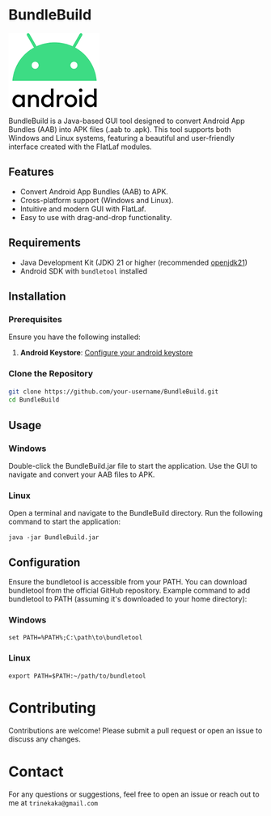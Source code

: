
# BundleBuild
![Android Icon](https://github.com/theTrine333/BundleBuild/blob/main/src/icons/android.png)

BundleBuild is a Java-based GUI tool designed to convert Android App Bundles (AAB) into APK files (.aab to .apk). This tool supports both Windows and Linux systems, featuring a beautiful and user-friendly interface created with the FlatLaf modules.

## Features

- Convert Android App Bundles (AAB) to APK.
- Cross-platform support (Windows and Linux).
- Intuitive and modern GUI with FlatLaf.
- Easy to use with drag-and-drop functionality.

## Requirements

- Java Development Kit (JDK) 21 or higher (recommended [openjdk21](https://openjdk.org/projects/jdk/21/))
- Android SDK with `bundletool` installed

## Installation

### Prerequisites

Ensure you have the following installed:
1. **Android Keystore**: [Configure your android keystore](https://developer.android.com/privacy-and-security/keystore)

### Clone the Repository

```sh
git clone https://github.com/your-username/BundleBuild.git
cd BundleBuild
```

## Usage
### Windows
  Double-click the BundleBuild.jar file to start the application.
  Use the GUI to navigate and convert your AAB files to APK.

### Linux
  Open a terminal and navigate to the BundleBuild directory.
  Run the following command to start the application:
    
    java -jar BundleBuild.jar

## Configuration
Ensure the bundletool is accessible from your PATH. You can download bundletool from the official GitHub repository.
Example command to add bundletool to PATH (assuming it's downloaded to your home directory):

### Windows
    set PATH=%PATH%;C:\path\to\bundletool

### Linux
    export PATH=$PATH:~/path/to/bundletool

# Contributing

Contributions are welcome! Please submit a pull request or open an issue to discuss any changes.

# Contact

For any questions or suggestions, feel free to open an issue or reach out to me at `trinekaka@gmail.com`
